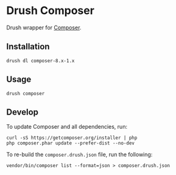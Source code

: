 # Drush Composer

Drush wrapper for [Composer](http://getcomposer.org).


## Installation

    drush dl composer-8.x-1.x


## Usage

    drush composer


## Develop

To update Composer and all dependencies, run:

    curl -sS https://getcomposer.org/installer | php
    php composer.phar update --prefer-dist --no-dev


To re-build the `composer.drush.json` file, run the following:

    vendor/bin/composer list --format=json > composer.drush.json
